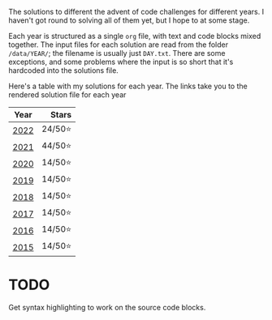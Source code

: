 The solutions to different the advent of code challenges for different years. I haven't got round to solving all of them yet, but I hope to at some stage.

Each year is structured as a single `org` file, with text and code blocks mixed together. The input files for each solution are read from the folder `/data/YEAR/`; the filename is usually just `DAY.txt`. There are some exceptions, and some problems where the input is so short that it's hardcoded into the solutions file.

Here's a table with my solutions for each year. The links take you to the rendered solution file for each year

|       Year       |   Stars |
|:----------------:|--------:|
| [2022](2022.org) | 24/50⭐ |
| [2021](2021.org) | 44/50⭐ |
| [2020](2020.org) | 14/50⭐ |
| [2019](2019.org) | 14/50⭐ |
| [2018](2018.org) | 14/50⭐ |
| [2017](2017.org) | 14/50⭐ |
| [2016](2016.org) | 14/50⭐ |
| [2015](2015.org) | 14/50⭐ |

# TODO

Get syntax highlighting to work on the source code blocks.
